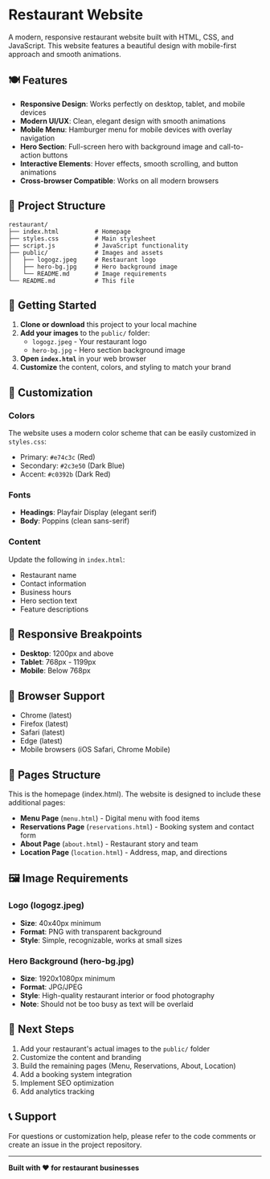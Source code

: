 # Restaurant Website

A modern, responsive restaurant website built with HTML, CSS, and JavaScript. This website features a beautiful design with mobile-first approach and smooth animations.

## 🍽️ Features

- **Responsive Design**: Works perfectly on desktop, tablet, and mobile devices
- **Modern UI/UX**: Clean, elegant design with smooth animations
- **Mobile Menu**: Hamburger menu for mobile devices with overlay navigation
- **Hero Section**: Full-screen hero with background image and call-to-action buttons
- **Interactive Elements**: Hover effects, smooth scrolling, and button animations
- **Cross-browser Compatible**: Works on all modern browsers

## 📁 Project Structure

```
restaurant/
├── index.html          # Homepage
├── styles.css          # Main stylesheet
├── script.js           # JavaScript functionality
├── public/             # Images and assets
│   ├── logogz.jpeg     # Restaurant logo
│   ├── hero-bg.jpg     # Hero background image
│   └── README.md       # Image requirements
└── README.md           # This file
```

## 🚀 Getting Started

1. **Clone or download** this project to your local machine
2. **Add your images** to the `public/` folder:
   - `logogz.jpeg` - Your restaurant logo
   - `hero-bg.jpg` - Hero section background image
3. **Open `index.html`** in your web browser
4. **Customize** the content, colors, and styling to match your brand

## 🎨 Customization

### Colors
The website uses a modern color scheme that can be easily customized in `styles.css`:
- Primary: `#e74c3c` (Red)
- Secondary: `#2c3e50` (Dark Blue)
- Accent: `#c0392b` (Dark Red)

### Fonts
- **Headings**: Playfair Display (elegant serif)
- **Body**: Poppins (clean sans-serif)

### Content
Update the following in `index.html`:
- Restaurant name
- Contact information
- Business hours
- Hero section text
- Feature descriptions

## 📱 Responsive Breakpoints

- **Desktop**: 1200px and above
- **Tablet**: 768px - 1199px
- **Mobile**: Below 768px

## 🔧 Browser Support

- Chrome (latest)
- Firefox (latest)
- Safari (latest)
- Edge (latest)
- Mobile browsers (iOS Safari, Chrome Mobile)

## 📄 Pages Structure

This is the homepage (index.html). The website is designed to include these additional pages:
- **Menu Page** (`menu.html`) - Digital menu with food items
- **Reservations Page** (`reservations.html`) - Booking system and contact form
- **About Page** (`about.html`) - Restaurant story and team
- **Location Page** (`location.html`) - Address, map, and directions

## 🖼️ Image Requirements

### Logo (logogz.jpeg)
- **Size**: 40x40px minimum
- **Format**: PNG with transparent background
- **Style**: Simple, recognizable, works at small sizes

### Hero Background (hero-bg.jpg)
- **Size**: 1920x1080px minimum
- **Format**: JPG/JPEG
- **Style**: High-quality restaurant interior or food photography
- **Note**: Should not be too busy as text will be overlaid

## 🎯 Next Steps

1. Add your restaurant's actual images to the `public/` folder
2. Customize the content and branding
3. Build the remaining pages (Menu, Reservations, About, Location)
4. Add a booking system integration
5. Implement SEO optimization
6. Add analytics tracking

## 📞 Support

For questions or customization help, please refer to the code comments or create an issue in the project repository.

---

**Built with ❤️ for restaurant businesses** 